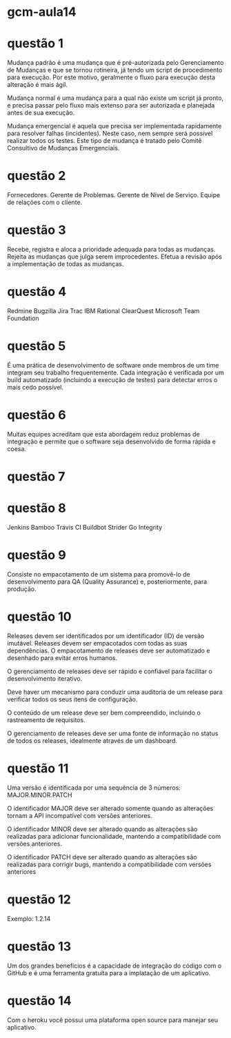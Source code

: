 # gcm-aula14

# questão 1

Mudança padrão é uma mudança que é pré-autorizada pelo
Gerenciamento de Mudanças e que se tornou rotineira, já tendo um
script de procedimento para execução. Por este motivo, geralmente o
fluxo para execução desta alteração é mais ágil.

Mudança normal é uma mudança para a qual não existe um script já
pronto, e precisa passar pelo fluxo mais extenso para ser autorizada e
planejada antes de sua execução.

Mudança emergencial é aquela que precisa ser implementada
rapidamente para resolver falhas (incidentes). Neste caso, nem
sempre será possível realizar todos os testes. Este tipo de mudança é
tratado pelo Comitê Consultivo de Mudanças Emergenciais.

# questão 2

Fornecedores.
Gerente de Problemas.
Gerente de Nível de Serviço.
Equipe de relações com o cliente.

# questão 3

Recebe, registra e aloca a prioridade adequada para todas as mudanças.
Rejeita as mudanças que julga serem improcedentes.
Efetua a revisão após a implementação de todas as mudanças.

# questão 4

Redmine
Bugzilla
Jira
Trac
IBM Rational ClearQuest
Microsoft Team Foundation

# questão 5

É uma prática de desenvolvimento de software onde membros de um
time integram seu trabalho frequentemente.
Cada integração é verificada por um build automatizado (incluindo a
execução de testes) para detectar erros o mais cedo possível.

# questão 6

Muitas equipes acreditam que esta abordagem reduz problemas de
integração e permite que o software seja desenvolvido de forma rápida e
coesa.

# questão 7

# questão 8 

Jenkins
Bamboo
Travis CI
Buildbot
Strider
Go
Integrity

# questão 9

Consiste no empacotamento de um sistema para promovê-lo de
desenvolvimento para QA (Quality Assurance) e, posteriormente, para
produção.

# questão 10

Releases devem ser identificados por um identificador (ID) de versão
imutável.
Releases devem ser empacotados com todas as suas dependências.
O empacotamento de releases deve ser automatizado e desenhado para
evitar erros humanos.

O gerenciamento de releases deve ser rápido e confiável para facilitar o
desenvolvimento iterativo.

Deve haver um mecanismo para conduzir uma auditoria de um release
para verificar todos os seus itens de configuração.

O conteúdo de um release deve ser bem compreendido, incluindo o
rastreamento de requisitos.

O gerenciamento de releases deve ser uma fonte de informação no status
de todos os releases, idealmente através de um dashboard.

# questão 11

Uma versão é identificada por uma sequência de 3 números:
MAJOR.MINOR.PATCH

O identificador MAJOR deve ser alterado somente quando as alterações
tornam a API incompatível com versões anteriores.

O identificador MINOR deve ser alterado quando as alterações são
realizadas para adicionar funcionalidade, mantendo a compatibilidade
com versões anteriores.

O identificador PATCH deve ser alterado quando as alterações são
realizadas para corrigir bugs, mantendo a compatibilidade com versões
anteriores

# questão 12

Exemplo: 1.2.14

# questão 13

Um dos grandes benefícios é a capacidade de integração do código com o GitHub e é uma ferramenta gratuíta para a implatação de um aplicativo.

# questão 14

Com o heroku você possui uma plataforma open source para manejar seu aplicativo.

